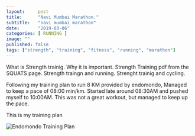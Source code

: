 ```yaml
---
layout:     post
title:      "Navi Mumbai Marathon."
subtitle:   "navi mumbai marathon"
date:       "2019-03-06"
categories: [ RUNNING ]
image: ""
published: false
tags: ["strength", "training", "fitness", "running", "marathon"]
---
```


What is Strength trainig.
Why it is important.
Strength Training pdf from the SQUATS page.
Strength traingn and running.
Strenght trainig and cycling.

Following my training plan to run 8 KM provided by endomondo, Managed to keep a pace of 08:00 min/km. Started late around 08:30AM and pushed myself to 10:00AM. This was not a great workout, but managed to keep up the pace.

This is my training plan

![Endomondo Training Plan]("/assets/images/mytrainingplan.png")

